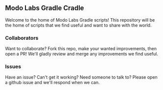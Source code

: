## Modo Labs Gradle Cradle

Welcome to the home of Modo Labs Gradle scripts! This repository will be the home of scripts that we find useful and want to share with the world.


### Collaborators

Want to collaborate? Fork this repo, make your wanted improvements, then open a PR! We'll gladly review and merge any improvements we find useful.


### Issues

Have an issue? Can't get it working? Need someone to talk to? Please open a github issue and we'll respond when we can.